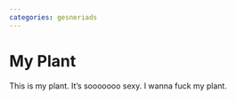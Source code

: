 ```yaml
---
categories: gesneriads
---
```


# My Plant
This is my plant. It’s sooooooo sexy. I wanna fuck my plant. 
